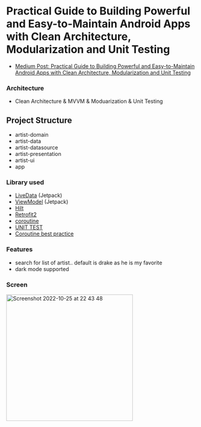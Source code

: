 # Practical Guide to Building Powerful and Easy-to-Maintain Android Apps with Clean Architecture, Modularization and Unit Testing



- [Medium Post: Practical Guide to Building Powerful and Easy-to-Maintain Android Apps with Clean Architecture, Modularization and Unit Testing](https://murainoyakubu.medium.com/practical-guide-to-building-powerful-and-easy-to-maintain-android-apps-with-clean-architecture-c6c8b592a0f2)


### Architecture
* Clean Architecture & MVVM & Moduarization & Unit Testing

## Project Structure
* artist-domain
* artist-data
* artist-datasource
* artist-presentation
* artist-ui
* app


### Library used
* [LiveData](https://developer.android.com/topic/libraries/architecture/livedata) (Jetpack)
* [ViewModel](https://developer.android.com/topic/libraries/architecture/viewmodel) (Jetpack)
* [Hilt](https://developer.android.com/training/dependency-injection/hilt-android)
* [Retrofit2](https://square.github.io/retrofit/)
* [coroutine](https://developer.android.com/kotlin/coroutines)
* [UNIT TEST](https://developer.android.com/training/testing/unit-testing)
*  [Coroutine best practice](https://developer.android.com/kotlin/coroutines/coroutines-best-practices)





### Features
- search for list of artist.. default is drake as he is my favorite
- dark mode supported


### Screen

<img width="336" alt="Screenshot 2022-10-25 at 22 43 48" src="https://user-images.githubusercontent.com/26343440/197887992-51323194-0dcb-48e6-ae93-e570633aa807.png">

